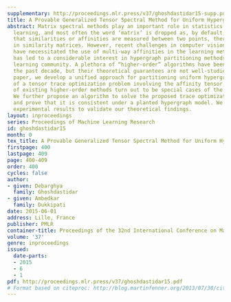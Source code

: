 ```yaml
---
supplementary: http://proceedings.mlr.press/v37/ghoshdastidar15-supp.pdf
title: A Provable Generalized Tensor Spectral Method for Uniform Hypergraph Partitioning
abstract: Matrix spectral methods play an important role in statistics and machine
  learning, and most often the word ‘matrix’ is dropped as, by default, one assumes
  that similarities or affinities are measured between two points, thereby resulting
  in similarity matrices. However, recent challenges in computer vision and text mining
  have necessitated the use of multi-way affinities in the learning methods, and this
  has led to a considerable interest in hypergraph partitioning methods in machine
  learning community. A plethora of “higher-order” algorithms have been proposed in
  the past decade, but their theoretical guarantees are not well-studied. In this
  paper, we develop a unified approach for partitioning uniform hypergraphs by means
  of a tensor trace optimization problem involving the affinity tensor, and a number
  of existing higher-order methods turn out to be special cases of the proposed formulation.
  We further propose an algorithm to solve the proposed trace optimization problem,
  and prove that it is consistent under a planted hypergraph model. We also provide
  experimental results to validate our theoretical findings.
layout: inproceedings
series: Proceedings of Machine Learning Research
id: ghoshdastidar15
month: 0
tex_title: A Provable Generalized Tensor Spectral Method for Uniform Hypergraph Partitioning
firstpage: 400
lastpage: 409
page: 400-409
order: 400
cycles: false
author:
- given: Debarghya
  family: Ghoshdastidar
- given: Ambedkar
  family: Dukkipati
date: 2015-06-01
address: Lille, France
publisher: PMLR
container-title: Proceedings of the 32nd International Conference on Machine Learning
volume: '37'
genre: inproceedings
issued:
  date-parts:
  - 2015
  - 6
  - 1
pdf: http://proceedings.mlr.press/v37/ghoshdastidar15.pdf
# Format based on citeproc: http://blog.martinfenner.org/2013/07/30/citeproc-yaml-for-bibliographies/
---
```

